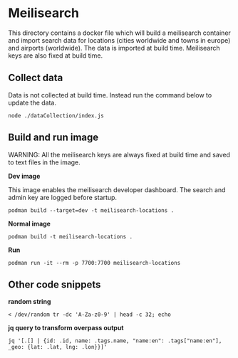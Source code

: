# Meilisearch

This directory contains a docker file which will build a meilisearch container and import search data for locations (cities worldwide and towns in europe) and airports (worldwide). The data is imported at build time. Meilisearch keys are also fixed at build time.

## Collect data

Data is not collected at build time. Instead run the command below to update the data.

```
node ./dataCollection/index.js
```

## Build and run image

WARNING: All the meilisearch keys are always fixed at build time and saved to text files in the image.

**Dev image**

This image enables the meilisearch developer dashboard. The search and admin key are logged before startup.

```
podman build --target=dev -t meilisearch-locations .
```

**Normal image**

```
podman build -t meilisearch-locations .
```

**Run**

```
podman run -it --rm -p 7700:7700 meilisearch-locations
```

## Other code snippets

**random string**

```
< /dev/random tr -dc 'A-Za-z0-9' | head -c 32; echo
```

**jq query to transform overpass output**

```
jq '[.[] | {id: .id, name: .tags.name, "name:en": .tags["name:en"], _geo: {lat: .lat, lng: .lon}}]'
```